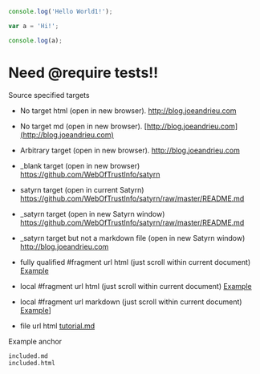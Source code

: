 ```javascript
console.log('Hello World1!');
```

```javascript
var a = 'Hi!';
```

```javascript
console.log(a);
```

# Need @require tests!!

Source specified targets
* No target html (open in new browser). <a href="http://blog.joeandrieu.com"> http://blog.joeandrieu.com</a>
* No target md (open in new browser). [http://blog.joeandrieu.com](http://blog.joeandrieu.com) 
* Arbitrary target (open in new browser). 
<a href="http://blog.joeandrieu.com" target="fancy"> http://blog.joeandrieu.com</a>
* _blank target (open in new browser) <a href="https://github.com/WebOfTrustInfo/satyrn" target="_blank"> https://github.com/WebOfTrustInfo/satyrn</a> 
* satyrn target (open in current Satyrn) <a href="https://github.com/WebOfTrustInfo/satyrn/raw/master/README.md" target="satyrn"> https://github.com/WebOfTrustInfo/satyrn/raw/master/README.md</a> 
* _satyrn target (open in new Satyrn window) <a href="https://github.com/WebOfTrustInfo/satyrn/raw/master/README.md" target="_satyrn"> https://github.com/WebOfTrustInfo/satyrn/raw/master/README.md</a> 
* _satyrn target but not a markdown file (open in new Satyrn window) <a href="http://blog.joeandrieu.com" target="_satyrn"> http://blog.joeandrieu.com</a> 

* fully qualified #fragment url html (just scroll within current document) <a href="file:////home/will/satyrn/markdown/test.md#example">Example</a> 
* local #fragment url html (just scroll within current document) <a href="#example">Example</a> 

* local #fragment url markdown (just scroll within current document) [Example](#example)]

* file url html <a target="satyrn" href="tutorial.md">tutorial.md</a> 

<a name="example">Example anchor</a>

```include
included.md
included.html
```